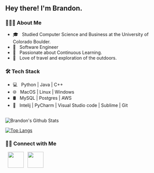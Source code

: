 <h2> Hey there! I'm Brandon.</h2>
<h3> 👨🏻‍💻 About Me </h3>

- 🎓 &nbsp; Studied Computer Science and Business at the University of Colorado Boulder.
- 💼 &nbsp; Software Engineer
- 🌱 &nbsp; Passionate about Continuous Learning.
- 🔭 &nbsp; Love of travel and exploration of the outdoors.


<h3>🛠 Tech Stack</h3>

- 💻 &nbsp; Python | Java | C++  
- 🌐 &nbsp; MacOS | Linux | Windows
- 🛢 &nbsp; MySQL | Postgres | AWS
- 🔧 &nbsp; Intelij | PyCharm | Visual Studio code | Sublime | Git

<br>

<img align="center" src="https://github-readme-stats.vercel.app/api?username=bron4592&include_all_commits=true&count_private=true&show_icons=true&line_height=20&title_color=7A7ADB&icon_color=2234AE&text_color=D3D3D3&bg_color=0,000000,130F40" alt="Brandon's Github Stats">

</br>

[![Top Langs](https://github-readme-stats.vercel.app/api/top-langs/?username=bron4592&layout=compact&text_color=daf7dc&bg_color=151515)](https://github.com/bron4592/github-readme-stats)


<h3> 🤝🏻 Connect with Me </h3>

<p align="left">
&nbsp; <a href="https://www.linkedin.com/in/brandon-o-neill-43a38511a/" target="_blank" rel="noopener noreferrer"><img src="https://img.icons8.com/plasticine/100/000000/linkedin.png" width="50" /></a>
&nbsp; <a href="mailto:broneill10@gmail.com" target="_blank" rel="noopener noreferrer"><img src="https://img.icons8.com/plasticine/100/000000/gmail.png"  width="50" /></a>
</p>
